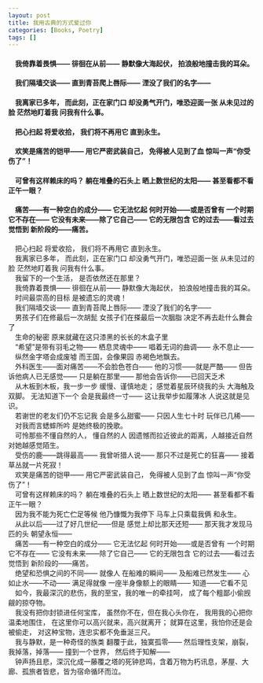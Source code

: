 ```yaml
---
layout: post
title: 我用古典的方式爱过你
categories: [Books, Poetry]
tags: []
--- 
```

#### &#8195;我倚靠着畏惧—— 徘徊在从前—— 静默像大海起伏， 拍浪般地撞击我的耳朵。                                               
#### &#8195;我们隔墙交谈—— 直到青苔爬上唇际—— 湮没了我们的名字——                                                   
#### &#8195;我离家已多年， 而此刻，正在家门口 却没勇气开门，唯恐迎面一张 从未见过的脸 茫然地盯着我 问我有什么事。                                                
#### &#8195;把心扫起 将爱收拾， 我们将不再用它 直到永生。                                                     
#### &#8195;欢笑是痛苦的铠甲—— 用它严密武装自己， 免得被人见到了血 惊叫一声“你受伤了”！                                                   
#### &#8195;可曾有这样赖床的吗？ 躺在堆叠的石头上 晒上数世纪的太阳—— 甚至看都不看正午一眼？                                                    
#### &#8195;痛苦——有一种空白的成分—— 它无法忆起 何时开始——或是否曾有 一个时期它不存在—— 它没有未来——除了它自己—— 它的无限包含 它的过去——看过去觉悟到 新阶段的——痛苦。                  
<!-- more -->
&#8195;把心扫起 将爱收拾， 我们将不再用它 直到永生。                             
&#8195;我离家已多年， 而此刻，正在家门口 却没勇气开门，唯恐迎面一张 从未见过的脸 茫然地盯着我 问我有什么事。                             
&#8195;我留下的一个生活， 是否依然还在那里？                             
&#8195;我倚靠着畏惧—— 徘徊在从前—— 静默像大海起伏， 拍浪般地撞击我的耳朵。                             
&#8195;时间最崇高的目标 是被遗忘的灵魂！                             
&#8195;我们隔墙交谈—— 直到青苔爬上唇际—— 湮没了我们的名字——                             
&#8195;男孩子们在修最后一次胡髭 女孩子们在搽最后一次胭脂 决定不再去赴什么舞会了                             
&#8195;生命的秘密 原来就藏在这只漆黑的长长的木盒子里                             
&#8195;“希望”是带有羽毛之物—— 栖息灵魂中—— 唱着无词的曲调—— 永不息止——                             
&#8195;纵然金字塔会成废墟 而王国，会像果园 赤褐色地飘去。                             
&#8195;外科医生——面对痛苦——不会脸色苍白—— 他的习惯——就是严酷—— 但告诉他病人已无感觉—— 只是躺在那里—— 那他会告诉你——已回天乏术                             
&#8195;从木板到木板，我一步一步 缓慢、谨慎地走； 感觉着星辰环绕我的头 大海触及双脚。 无法知道下一个 会是我最终一寸—— 这让我举步如履薄冰 人说这就是见识。                             
&#8195;若谢世的老友们仍不忘记我 会是多么甜蜜—— 只因人生七十时 玩伴已几稀——                             
&#8195;对我而言蟋蟀所吟 是她终极的挽歌。                             
&#8195;可怜那些不懂自然的人， 懂自然的人 因遗憾而拉近彼此的距离，人越接近自然 对她越感觉陌生。                             
&#8195;受伤的鹿——跳得最高—— 我曾听猎人说—— 那只不过是死亡的狂喜—— 接着草丛就一片死寂！                             
&#8195;欢笑是痛苦的铠甲—— 用它严密武装自己， 免得被人见到了血 惊叫一声“你受伤了”！                             
&#8195;可曾有这样赖床的吗？ 躺在堆叠的石头上 晒上数世纪的太阳—— 甚至看都不看正午一眼？                             
&#8195;因为我不能为死亡伫足等候 他乃慷慨为我停下 马车上只乘载我俩 和永生。                             
&#8195;从此以后——过了好几世纪——但是 感觉上却比那天还短—— 那天我才发现马匹的头 朝望永恒——                             
&#8195;痛苦——有一种空白的成分—— 它无法忆起 何时开始——或是否曾有 一个时期它不存在—— 它没有未来——除了它自己—— 它的无限包含 它的过去——看过去觉悟到 新阶段的——痛苦。                             
&#8195;绝望和恐惧之间的不同—— 就像人 在船难的瞬间—— 及船难已然发生—— 心如止水——不动—— 满足得就像 一座半身像额上的眼睛—— 知道——它看不见                             
&#8195;如今，我最深沉的悲伤，我的至宝，我的唯一的牵挂呵， 成了每个粗鄙小偷觊觎的掠夺物。                             
&#8195;我没有把你封锁进任何宝库， 虽然你不在，但在我心头你在， 我用我的心把你温柔地围住， 在这里你可以高兴就来，高兴就离开； 就算在这里，我怕你还是会被偷走， 对这种宝物，连忠实都不免垂涎三尺。                             
&#8195;我与静默，是一种奇怪的族类 翻覆于此，独寞孤零—— 然后理性支架，崩裂， 我掉落，掉落—— 撞到一个世界， 然后终于知解——                             
&#8195;钟声扬且悲，深沉化成一藤覆之塔的死钟悲鸣，含着万物为朽讯息，茅屋、大廊、孤旅者皆悲，皆为宿命循环而泣。                            
